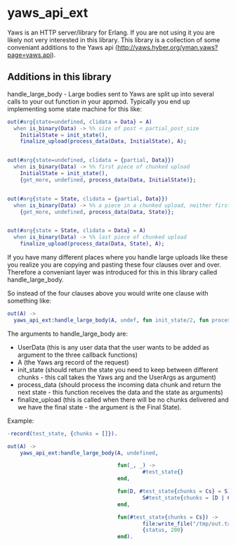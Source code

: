 yaws_api_ext
============

Yaws is an HTTP
server/library for Erlang. If you are not using it you are likely not
very interested in this library.
This library is a collection of some conveniant additions to the Yaws api
(http://yaws.hyber.org/yman.yaws?page=yaws.api).

Additions in this library
-------------------------
handle_large_body - Large bodies sent to Yaws are split up into
several calls to your out function in your
appmod. Typically you end up implementing some state machine for this like:

```erlang
out(#arg{state=undefined, clidata = Data} = A)
  when is_binary(Data) -> %% size of post < partial_post_size
    InitialState = init_state(),
    finalize_upload(process_data(Data, InitialState), A);


out(#arg{state=undefined, clidata = {partial, Data}})
  when is_binary(Data) -> %% first piece of chunked upload
    InitialState = init_state(),
    {get_more, undefined, process_data(Data, InitialState)};


out(#arg{state = State, clidata = {partial, Data}})
  when is_binary(Data) -> %% a piece in a chunked upload, neither first nor last
    {get_more, undefined, process_data(Data, State)};


out(#arg{state = State, clidata = Data} = A)
  when is_binary(Data) -> %% last piece of chunked upload
    finalize_upload(process_data(Data, State), A);

```

If you have many different places where you handle large uploads like
these you realize you are copying and pasting these four clauses over
and over. Therefore a conveniant layer was introduced for this in this
library called handle_large_body.

So instead of the four clauses above you would write one clause with
something like:
```erlang
out(A) ->
  yaws_api_ext:handle_large_body(A, undef, fun init_state/2, fun process_data/4, fun finalize_upload/3).
```


The arguments to handle_large_body are:
- UserData (this is any user data that the user wants to be added as
argument to the three callback functions)
- A (the Yaws arg record of the request)
- init_state (should return the state you need to keep between
different chunks - this call takes the Yaws arg and the UserArgs as
argument)
- process_data (should process the incoming data chunk and return the
next state - this function receives the data and the state as arguments)
- finalize_upload (this is called when there will be no chunks
delivered and we have the final state - the argument is the Final
State).


Example:
```erlang
-record(test_state, {chunks = []}).

out(A) ->
    yaws_api_ext:handle_large_body(A, undefined,

                                   fun(_, _) ->
                                           #test_state{}
                                   end,

                                   fun(D, #test_state{chunks = Cs} = S) ->
                                           S#test_state{chunks = [D | Cs]}
                                   end,

                                   fun(#test_state{chunks = Cs}) ->
                                           file:write_file("/tmp/out.txt", lists:reverse(Cs)),
                                           {status, 200}
                                   end).
```
